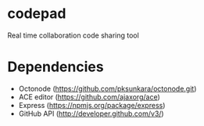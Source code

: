 codepad
=======

Real time collaboration code sharing tool

Dependencies
=======
- Octonode   (https://github.com/pksunkara/octonode.git)
- ACE editor (https://github.com/ajaxorg/ace)
- Express    (https://npmjs.org/package/express)
- GitHub API (http://developer.github.com/v3/)
